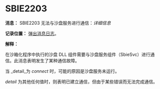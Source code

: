 # SBIE2203

**消息：** SBIE2203 无法与沙盘服务进行通信：_详细信息_

**记录位置：** [弹出消息日志](PopupMessageLog.md)。

**解释：**

在沙箱化程序中执行的沙盘 DLL 组件需要与沙盘服务组件（SbieSvc）进行通信。此消息表明发生了某种通信故障。

当 _detail_为 _connect_ 时，可能的原因是沙盘服务未运行。

_detail_ 为其他任何值时，则表明已建立通信，但由于某些错误而无法完成通信。
